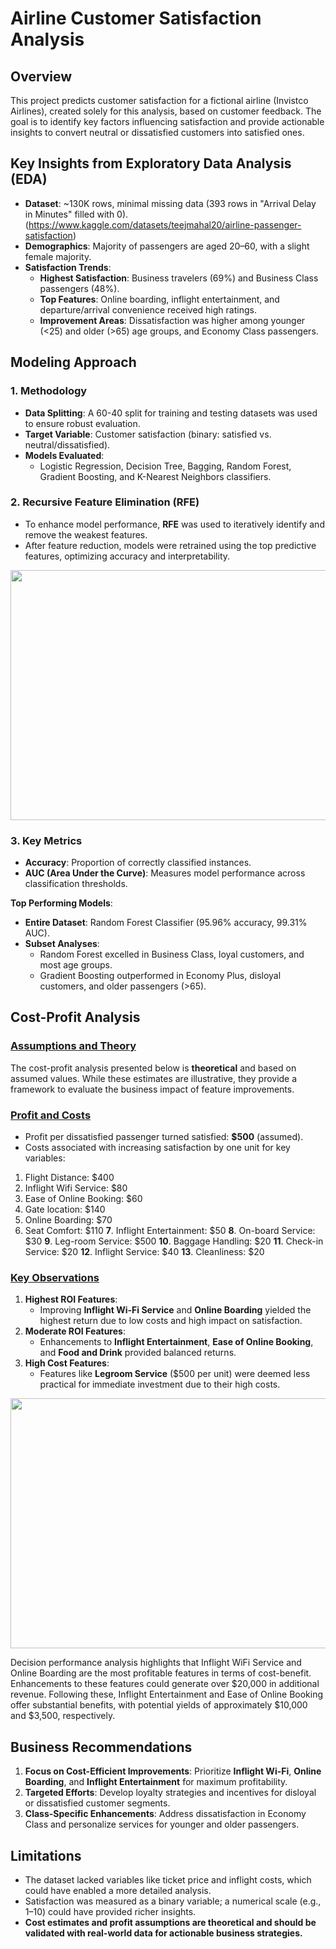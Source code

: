 # Airline Customer Satisfaction Analysis

## Overview

This project predicts customer satisfaction for a fictional airline (Invistco Airlines), created solely for this analysis, based on customer feedback. The goal is to identify key factors influencing satisfaction and provide actionable insights to convert neutral or dissatisfied customers into satisfied ones.


## Key Insights from Exploratory Data Analysis (EDA) 
- **Dataset**: ~130K rows, minimal missing data (393 rows in "Arrival Delay in Minutes" filled with 0).
  (https://www.kaggle.com/datasets/teejmahal20/airline-passenger-satisfaction) 
- **Demographics**: Majority of passengers are aged 20–60, with a slight female majority.  
- **Satisfaction Trends**:  
  - **Highest Satisfaction**: Business travelers (69%) and Business Class passengers (48%).  
  - **Top Features**: Online boarding, inflight entertainment, and departure/arrival convenience received high ratings.  
  - **Improvement Areas**: Dissatisfaction was higher among younger (<25) and older (>65) age groups, and Economy Class passengers.  


## **Modeling Approach**  
### **1. Methodology**  
- **Data Splitting**: A 60-40 split for training and testing datasets was used to ensure robust evaluation.  
- **Target Variable**: Customer satisfaction (binary: satisfied vs. neutral/dissatisfied).  
- **Models Evaluated**:  
  - Logistic Regression, Decision Tree, Bagging, Random Forest, Gradient Boosting, and K-Nearest Neighbors classifiers.  

### **2. Recursive Feature Elimination (RFE)**  
- To enhance model performance, **RFE** was used to iteratively identify and remove the weakest features.  
- After feature reduction, models were retrained using the top predictive features, optimizing accuracy and interpretability.

<img src = "https://github.com/user-attachments/assets/e6556b23-a028-40b7-bf7a-c5eaaa0b3dca" width = 900 height = 400 >

### **3. Key Metrics**  
- **Accuracy**: Proportion of correctly classified instances.  
- **AUC (Area Under the Curve)**: Measures model performance across classification thresholds.  

**Top Performing Models**:  
- **Entire Dataset**: Random Forest Classifier (95.96% accuracy, 99.31% AUC).  
- **Subset Analyses**:  
  - Random Forest excelled in Business Class, loyal customers, and most age groups.  
  - Gradient Boosting outperformed in Economy Plus, disloyal customers, and older passengers (>65).  


## **Cost-Profit Analysis**  
### <ins> **Assumptions and Theory**  
The cost-profit analysis presented below is **theoretical** and based on assumed values. While these estimates are illustrative, they provide a framework to evaluate the business impact of feature improvements.

### <ins> **__Profit and Costs__**  
- Profit per dissatisfied passenger turned satisfied: **$500** (assumed).  
- Costs associated with increasing satisfaction by one unit for key variables:  
1. Flight Distance: $400
2. Inflight Wifi Service: $80
3. Ease of Online Booking: $60
4. Gate location: $140
5. Online Boarding: $70
6. Seat Comfort: $110
  **7**. Inflight Entertainment: $50
  **8**. On-board Service: $30
  **9**. Leg-room Service: $500 
  **10**. Baggage Handling: $20
  **11**. Check-in Service: $20
  **12**. Inflight Service: $40
  **13**. Cleanliness: $20

### <ins>**__Key Observations__**  
1. **Highest ROI Features**:  
   - Improving **Inflight Wi-Fi Service** and **Online Boarding** yielded the highest return due to low costs and high impact on satisfaction.  
2. **Moderate ROI Features**:  
   - Enhancements to **Inflight Entertainment**, **Ease of Online Booking**, and **Food and Drink** provided balanced returns.  
3. **High Cost Features**:  
   - Features like **Legroom Service** ($500 per unit) were deemed less practical for immediate investment due to their high costs.
  
  <img src = "https://github.com/user-attachments/assets/209739ea-a6fa-4865-bf8b-f037ae5de89e" width = 900 height = 400 >

Decision performance analysis highlights that Inflight WiFi Service and Online Boarding are the most profitable features in terms of cost-benefit. Enhancements to these features could generate over $20,000 in additional revenue. Following these, Inflight Entertainment and Ease of Online Booking offer substantial benefits, with potential yields of approximately $10,000 and $3,500, respectively.

## **Business Recommendations**  
1. **Focus on Cost-Efficient Improvements**: Prioritize **Inflight Wi-Fi**, **Online Boarding**, and **Inflight Entertainment** for maximum profitability.  
2. **Targeted Efforts**: Develop loyalty strategies and incentives for disloyal or dissatisfied customer segments.  
3. **Class-Specific Enhancements**: Address dissatisfaction in Economy Class and personalize services for younger and older passengers.  


## **Limitations**  
- The dataset lacked variables like ticket price and inflight costs, which could have enabled a more detailed analysis.  
- Satisfaction was measured as a binary variable; a numerical scale (e.g., 1–10) could have provided richer insights.  
- **Cost estimates and profit assumptions are theoretical and should be validated with real-world data for actionable business strategies.**
